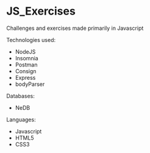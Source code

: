 # JS_Exercises
Challenges and exercises made primarily in Javascript

Technologies used:
- NodeJS
- Insomnia
- Postman
- Consign
- Express
- bodyParser

Databases:
- NeDB

Languages:
- Javascript
- HTML5
- CSS3
